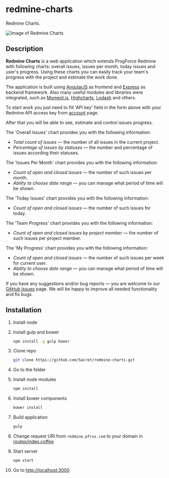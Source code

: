 redmine-charts
==============

Redmine Charts.

![Image of Redmine Charts](http://sacret.ru/sites/default/files/styles/gallery_image_full/public/portfolio/merchantz_redmine_charts.png)

Description
-----------

**Redmine Charts** is a web application which extends ProgForce Redmine with following charts: overall issues, issues per month, today issues and user's progress. Using these charts you can easily track your team's progress with the project and estimate the work done.

The application is built using [AngularJS](https://angularjs.org/) as frontend and [Express](http://expressjs.com/) as backend framework. Also many useful modules and libraries were integrated, such as [Moment.js](http://momentjs.com/), [Highcharts](http://www.highcharts.com/), [Lodash](https://lodash.com/) and others.

To start work you just need to fill 'API key' field in the form above with your Redmine API access key from [account](http://redmine.pfrus.com/my/account) page.

After that you will be able to see, estimate and control issues progress.

The 'Overall Issues' chart provides you with the following information:
-   *Total count of issues* — the number of all issues in the current project.
-   *Percentage of issues by statuses* — the number and percentage of issues according their statuses.

The 'Issues Per Month' chart provides you with the following information:
-   *Count of open and closed issues* — the number of such issues per month.
-   *Ability to choose date range* — you can manage what period of time will be shown.

The 'Today Issues' chart provides you with the following information:
-   *Count of open and closed issues* — the number of such issues for today.

The 'Team Progress' chart provides you with the following information:
-   *Count of open and closed issues by project member* — the number of such issues per project member.

The 'My Progress' chart provides you with the following information:
-   *Count of open and closed issues* — the number of such issues per week for current user.
-   *Ability to choose date range* — you can manage what period of time will be shown.

If you have any suggestions and/or bug reports — you are welcome to our [GitHub Issues](https://github.com/Sacret/redmine-charts/issues) page. We will be happy to improve all needed functionality and fix bugs.


Installation
------------

1. Install node

2. Install gulp and bower

   ```bash
   npm install -g gulp bower
   ```

3. Clone repo

   ```bash
   git clone https://github.com/Sacret/redmine-charts.git
   ```

4. Go to the folder

5. Install node modules

   ```bash
   npm install
   ```

6. Install bower components

   ```bash
   bower install
   ```

7. Build application

   ```bash
   gulp
   ```

8. Change request URI from `redmine.pfrus.com` to your domain in [routes/index.coffee](routes/index.coffee)

9. Start server

   ```bash
   npm start
   ```

10. Go to [http://localhost:3000](http://localhost:3000)
